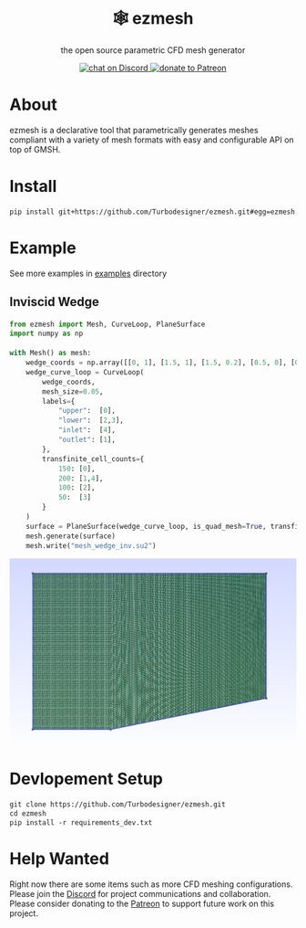 <h1 align="center">🕸️ ezmesh</h1>

<p align="center">the open source parametric CFD mesh generator</p>

<p align="center">
    <a href="https://discord.gg/H7qRauGkQ6">
        <img src="https://img.shields.io/discord/913193916885524552?logo=discord"
            alt="chat on Discord">
    </a>
    <a href="https://www.patreon.com/turbodesigner">
        <img src="https://img.shields.io/badge/dynamic/json?color=%23e85b46&label=Patreon&query=data.attributes.patron_count&suffix=%20patrons&url=https%3A%2F%2Fwww.patreon.com%2Fapi%2Fcampaigns%2F9860430"
            alt="donate to Patreon">
    </a>
</p>



# About
ezmesh is a declarative tool that parametrically generates meshes compliant with a variety of mesh formats with easy and configurable API on top of GMSH.


# Install
```
pip install git+https://github.com/Turbodesigner/ezmesh.git#egg=ezmesh
```

# Example
See more examples in [examples](/examples) directory
## Inviscid Wedge
```python
from ezmesh import Mesh, CurveLoop, PlaneSurface
import numpy as np

with Mesh() as mesh:
    wedge_coords = np.array([[0, 1], [1.5, 1], [1.5, 0.2], [0.5, 0], [0, 0]])
    wedge_curve_loop = CurveLoop(
        wedge_coords, 
        mesh_size=0.05,
        labels={
            "upper":  [0],
            "lower":  [2,3],
            "inlet":  [4],
            "outlet": [1],
        },
        transfinite_cell_counts={
            150: [0],
            200: [1,4],
            100: [2],
            50:  [3]
        }
    )
    surface = PlaneSurface(wedge_curve_loop, is_quad_mesh=True, transfinite_corners=[0,1,2,4])
    mesh.generate(surface)
    mesh.write("mesh_wedge_inv.su2")
```

![Inviscid Wedge](./assets/inviscid_wedge_mesh.png)


# Devlopement Setup
```
git clone https://github.com/Turbodesigner/ezmesh.git
cd ezmesh
pip install -r requirements_dev.txt
```

# Help Wanted
Right now there are some items such as more CFD meshing configurations. Please join the [Discord](https://discord.gg/H7qRauGkQ6) for project communications and collaboration. Please consider donating to the [Patreon](https://www.patreon.com/turbodesigner) to support future work on this project.

